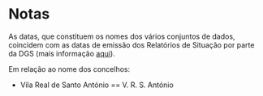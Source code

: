 # Notas

As datas, que constituem os nomes dos vários conjuntos de dados, coincidem com as datas de emissão dos Relatórios de Situação por parte da DGS (mais informação [aqui](https://covid19.min-saude.pt/relatorio-de-situacao/)).

Em relação ao nome dos concelhos:

- Vila Real de Santo António == V. R. S. António
